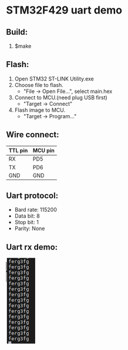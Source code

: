 # STM32F429 uart demo
## Build:
1. $make

## Flash:
1. Open STM32 ST-LINK Utility.exe
2. Choose file to flash. 
    - "File -> Open File...", select main.hex
3. Connect to MCU.(need plug USB first)
    - "Target -> Connect"
4. Flash image to MCU.
    - "Target -> Program..."

## Wire connect:
| TTL pin | MCU pin |
|---------|---------|
|   RX    |   PD5   |
|   TX    |   PD6   |
|   GND   |   GND   |

## Uart protocol:
- Bard rate: 115200
- Data bit: 8
- Stop bit: 1
- Parity: None

## Uart rx demo:
![uart rx demo](demo/rx_pd56.png)

